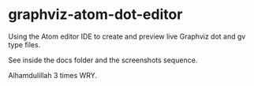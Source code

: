 # graphviz-atom-dot-editor
Using the Atom editor IDE to create and preview live Graphviz dot and gv type files.

See inside the docs folder and the screenshots sequence.

Alhamdulillah 3 times WRY.

